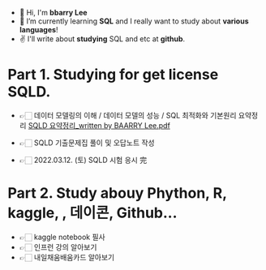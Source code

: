 - 👋 Hi, I'm **bbarry Lee**  
- 👀 I’m currently learning **SQL** and I really want to study about **various languages**!
- ✌ I'll write about **studying** SQL and etc at **github**.

# Part 1. Studying for get license SQLD.
- 👉🏻 데이터 모델링의 이해 / 데이터 모델의 성능 / SQL 최적화와 기본원리 요약정리
[SQLD 요약정리_written by BAARRY Lee.pdf](https://github.com/BBARRY-Lee/BBARRY-Lee/files/8330460/SQLD._written.by.BAARRY.Lee.pdf)

- 👉🏻 SQLD 기출문제집 풀이 및 오답노트 작성
- 👉🏻 2022.03.12. (토) SQLD 시험 응시 完

# Part 2. Study abouy Phython, R, kaggle, , 데이콘, Github...
- 👉🏻 kaggle notebook 필사
- 👉🏻 인프런 강의 알아보기
- 👉🏻 내일채움배움카드 알아보기
